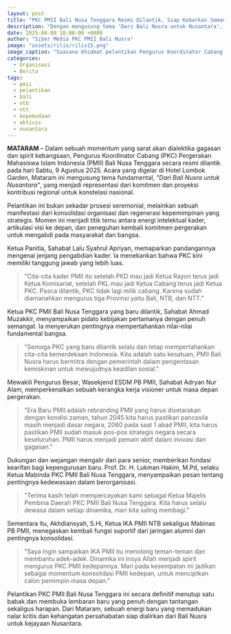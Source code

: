 ```yaml
---
layout: post
title: "PKC PMII Bali Nusa Tenggara Resmi Dilantik, Siap Kobarkan Semangat Pergerakan!"
description: "Dengan mengusung tema 'Dari Bali Nusra untuk Nusantara', Pelantikan Pengurus Koordinator Cabang (PKC) PMII Bali Nusa Tenggara menjadi momentum strategis untuk menegaskan komitmen mengawal Pancasila menuju Indonesia Emas 2045."
date: 2025-08-09 18:00:00 +0800
author: "Siber Media PKC PMII Bali Nusra"
image: "assets/rilis/rilis15.png"
image_caption: "Suasana khidmat pelantikan Pengurus Koordinator Cabang (PKC) PMII Bali Nusa Tenggara di Hotel Lombok Garden, Mataram."
categories:
  - Organisasi
  - Berita
tags:
  - pmii
  - pelantikan
  - bali
  - ntb
  - ntt
  - kepemudaan
  - aktivis
  - nusantara
---
```

**MATARAM** – Dalam sebuah momentum yang sarat akan dialektika gagasan dan spirit kebangsaan, Pengurus Koordinator Cabang (PKC) Pergerakan Mahasiswa Islam Indonesia (PMII) Bali Nusa Tenggara secara resmi dilantik pada hari Sabtu, 9 Agustus 2025. Acara yang digelar di Hotel Lombok Garden, Mataram ini mengusung tema fundamental, *"Dari Bali Nusra untuk Nusantara"*, yang menjadi representasi dari komitmen dan proyeksi kontribusi regional untuk konstelasi nasional.

Pelantikan ini bukan sekadar prosesi seremonial, melainkan sebuah manifestasi dari konsolidasi organisasi dan regenerasi kepemimpinan yang strategis. Momen ini menjadi titik temu antara energi intelektual kader, artikulasi visi ke depan, dan peneguhan kembali komitmen pergerakan untuk mengabdi pada masyarakat dan bangsa.

Ketua Panitia, Sahabat Lalu Syahrul Apriyan, memaparkan pandangannya mengenai jenjang pengabdian kader. Ia menekankan bahwa PKC kini memiliki tanggung jawab yang lebih luas.

> "Cita-cita kader PMII itu setelah PKD mau jadi Ketua Rayon terus jadi Ketua Komisariat, setelah PKL mau jadi Ketua Cabang terus jadi Ketua PKC. Pasca dilantik, PKC tidak lagi milik cabang. Karena sudah diamanahkan mengurus tiga Provinsi yaitu Bali, NTB, dan NTT."

Ketua PKC PMII Bali Nusa Tenggara yang baru dilantik, Sahabat Ahmad Muzakkir, menyampaikan pidato kebijakan pertamanya dengan penuh semangat. Ia menyerukan pentingnya mempertahankan nilai-nilai fundamental bangsa.

> "Semoga PKC yang baru dilantik selalu dan tetap mempertahankan cita-cita kemerdekaan Indonesia. Kita adalah satu kesatuan, PMII Bali Nusra harus bermitra dengan pemerintah dalam pengentasan kemiskinan untuk mewujudnya keadilan sosial."

Mewakili Pengurus Besar, Wasekjend ESDM PB PMII, Sahabat Adryan Nur Alam, memperkenalkan sebuah kerangka kerja visioner untuk masa depan pergerakan.

> "Era Baru PMII adalah rebranding PMII yang harus disetarakan dengan kondisi zaman, tahun 2045 kita harus pastikan pancasila masih menjadi dasar negara, 2060 pada saat 1 abad PMII, kita harus pastikan PMII sudah masuk pos-pos strategis negara secara keseluruhan. PMII harus menjadi pemain aktif dalam inovasi dan gagasan."

Dukungan dan wejangan mengalir dari para senior, memberikan fondasi kearifan bagi kepengurusan baru. Prof. Dr. H. Lukman Hakim, M.Pd, selaku Ketua Mabinda PKC PMII Bali Nusa Tenggara, menyampaikan pesan tentang pentingnya kedewasaan dalam berorganisasi.

> "Terima kasih telah mempercayakan kami sebagai Ketua Majelis Pembina Daerah PKC PMII Bali Nusa Tenggara. Kita harus selalu dewasa dalam setiap dinamika, mari kita saling membagi."

Sementara itu, Akhdiansyah, S.Hi, Ketua IKA PMII NTB sekaligus Mabinas PB PMII, menegaskan kembali fungsi suportif dari jaringan alumni dan pentingnya konsolidasi.

> "Saya ingin sampaikan IKA PMII itu menolong teman-teman dan membantu adek-adek. Dinamika ini insya Allah menjadi spirit mengurus PKC PMII kedepannya. Mari pada kesempatan ini jadikan sebagai momentum konsolidasi PMII kedepan, untuk menciptkan calon pemimpin masa depan."

Pelantikan PKC PMII Bali Nusa Tenggara ini secara definitif menutup satu babak dan membuka lembaran baru yang penuh dengan tantangan sekaligus harapan. Dari Mataram, sebuah energi baru yang memadukan nalar kritis dan kehangatan persahabatan siap dialirkan dari Bali Nusra untuk kejayaan Nusantara.
